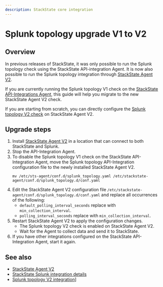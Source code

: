 ```yaml
---
description: StackState core integration
---
```


# Splunk topology upgrade V1 to V2

## Overview

In previous releases of StackState, it was only possible to run the Splunk topology check using the StackState API-integration Agent. It is now also possible to run the Splunk topology integration through [StackState Agent V2](/stackpacks/integrations/agent.md). 

If you are currently running the Splunk topology V1 check on the [StackState API-Integrations Agent](/stackpacks/integrations/api-integration.md), this guide will help you migrate to the new StackState Agent V2 check.

If you are starting from scratch, you can directly configure the [Splunk topology V2 check](/stackpacks/integrations/splunk/splunk_topology_v2.md) on StackState Agent V2.

## Upgrade steps

1. Install [StackState Agent V2](/stackpacks/integrations/agent.md) in a location that can connect to both StackState and Splunk.
2. Stop the API-Integration Agent.
3. To disable the Splunk topology V1 check on the StackState API-Integration Agent, move the Splunk topology API-Integration configuration file to the newly installed StackState Agent V2.
   ```
   mv /etc/sts-agent/conf.d/splunk_topology.yaml /etc/stackstate-agent/conf.d/splunk_topology.d/conf.yaml
   ```
4. Edit the StackState Agent V2 configuration file `/etc/stackstate-agent/conf.d/splunk_topology.d/conf.yaml` and replace all occurrences of the following:
   - `default_polling_interval_seconds` replace with `min_collection_interval`.
   - `polling_interval_seconds` replace with `min_collection_interval`.
6. Restart StackState Agent V2 to apply the configuration changes.
   - The Splunk topology V2 check is enabled on StackState Agent V2.
   - Wait for the Agent to collect data and send it to StackState.
7. If you have other integrations configured on the StackState API-Integration Agent, start it again.

## See also

* [StackState Agent V2](/stackpacks/integrations/agent.md)
* [StackState Splunk integration details](/stackpacks/integrations/splunk/splunk_stackpack.md)
* [Splunk topology V2 integration](/stackpacks/integrations/splunk/splunk_topology_v2.md)]